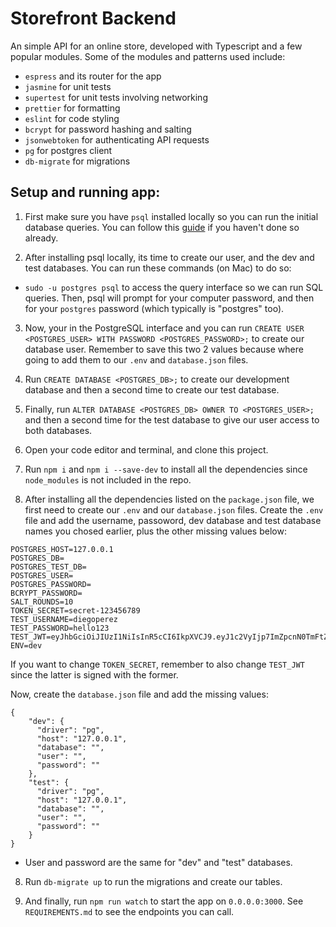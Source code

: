 # Storefront Backend 
An simple API for an online store, developed with Typescript and a few popular modules. Some of the modules and patterns used include:

- `espress` and its router for the app
- `jasmine` for unit tests
- `supertest` for unit tests involving networking
- `prettier` for formatting
- `eslint` for code styling
- `bcrypt` for password hashing and salting
- `jsonwebtoken` for authenticating API requests
- `pg` for postgres client
- `db-migrate` for migrations

## Setup and running app:

1. First make sure you have `psql` installed locally so you can run the initial database queries. You can follow this [guide](https://www.timescale.com/blog/how-to-install-psql-on-mac-ubuntu-debian-windows/) if you haven't done so already.

2. After installing psql locally, its time to create our user, and the dev and test databases. You can run these commands (on Mac) to do so:

- `sudo -u postgres psql` to access the query interface so we can run SQL queries. Then, psql will prompt for your computer password, and then for your `postgres` password (which typically is "postgres" too).

3. Now, your in the PostgreSQL interface and you can run `CREATE USER <POSTGRES_USER> WITH PASSWORD <POSTGRES_PASSWORD>;` to create our database user. Remember to save this two 2 values because where going to add them to our `.env` and `database.json` files.

4. Run `CREATE DATABASE <POSTGRES_DB>;` to create our development database and then a second time to create our test database. 

5. Finally, run `ALTER DATABASE <POSTGRES_DB> OWNER TO <POSTGRES_USER>;` and then a second time for the test database to give our user access to both databases.

5. Open your code editor and terminal, and clone this project.

6. Run `npm i` and `npm i --save-dev` to install all the dependencies since `node_modules` is not included in the repo.

7. After installing all the dependencies listed on the `package.json` file, we first need to create our `.env` and our `database.json` files. Create the `.env` file and add the username, passoword, dev database and test database names you chosed earlier, plus the other missing values below:

```
POSTGRES_HOST=127.0.0.1
POSTGRES_DB=
POSTGRES_TEST_DB=
POSTGRES_USER=
POSTGRES_PASSWORD=
BCRYPT_PASSWORD=
SALT_ROUNDS=10
TOKEN_SECRET=secret-123456789
TEST_USERNAME=diegoperez
TEST_PASSWORD=hello123
TEST_JWT=eyJhbGciOiJIUzI1NiIsInR5cCI6IkpXVCJ9.eyJ1c2VyIjp7ImZpcnN0TmFtZSI6IkRpZWdvIiwibGFzdE5hbWUiOiJQw6lyZXoiLCJ1c2VybmFtZSI6ImRpZWdvcGVyZXoiLCJwYXNzd29yZCI6ImhlbGxvMTIzIn19.sAUhORaa_l0WH9bwgzuGObssmz_36ShGnCfEYPOlGj8
ENV=dev
```

If you want to change `TOKEN_SECRET`, remember to also change `TEST_JWT` since the latter is signed with the former.

Now, create the `database.json` file and add the missing values:

```
{
    "dev": {
      "driver": "pg",
      "host": "127.0.0.1",
      "database": "",
      "user": "",
      "password": ""
    },
    "test": {
      "driver": "pg",
      "host": "127.0.0.1",
      "database": "",
      "user": "",
      "password": ""
    }
}
```

- User and password are the same for "dev" and "test" databases.

8. Run `db-migrate up` to run the migrations and create our tables.

9. And finally, run `npm run watch` to start the app on `0.0.0.0:3000`. See `REQUIREMENTS.md` to see the endpoints you can call.



